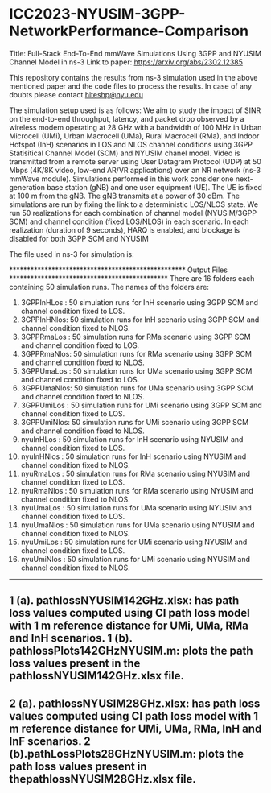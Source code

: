 # ICC2023-NYUSIM-3GPP-NetworkPerformance-Comparison
Title: Full-Stack End-To-End mmWave Simulations Using 3GPP and NYUSIM Channel Model in ns-3
Link to paper: https://arxiv.org/abs/2302.12385

This repository contains the results from ns-3 simulation used in the above mentioned paper and the code files to process the results. In case of any doubts please contact hiteshp@nyu.edu

The simulation setup used is as follows: We aim to study the impact of SINR on the end-to-end throughput, latency, and packet drop observed by a wireless modem operating at 28 GHz with a bandwidth of 100 MHz in Urban Microcell (UMi), Urban Macrocell (UMa), Rural Macrocell (RMa), and Indoor Hotspot (InH) scenarios in LOS and NLOS channel conditions using 3GPP Statisitical Channel Model (SCM) and NYUSIM chanel model. Video is transmitted from a remote server using User Datagram Protocol (UDP) at 50 Mbps (4K/8K video, low-end AR/VR applications) over an NR network (ns-3 mmWave module). Simulations performed in this work consider one next-generation base station (gNB) and one user equipment (UE). The UE is fixed at 100 m from the gNB. The gNB transmits at a power of 30 dBm. The simulations are run by fixing the link to a deterministic LOS/NLOS state. We run 50 realizations for each combination of channel model (NYUSIM/3GPP SCM) and channel condition (fixed LOS/NLOS) in each scenario. In each realization (duration of 9 seconds), HARQ is enabled, and blockage is disabled for both 3GPP SCM and NYUSIM

The file used in ns-3 for simulation is:

************************************************** Output Files *********************************************
There are 16 folders each containing 50 simulation runs. The names of the folders are:
1.  3GPPInHLos : 50 simulation runs for InH scenario using 3GPP SCM and channel condition fixed to LOS.
2.  3GPPInHNlos: 50 simulation runs for InH scenario using 3GPP SCM and channel condition fixed to NLOS.
3.  3GPPRmaLos : 50 simulation runs for RMa scenario using 3GPP SCM and channel condition fixed to LOS.
4.  3GPPRmaNlos: 50 simulation runs for RMa scenario using 3GPP SCM and channel condition fixed to NLOS.
5.  3GPPUmaLos : 50 simulation runs for UMa scenario using 3GPP SCM and channel condition fixed to LOS.
6.  3GPPUmaNlos: 50 simulation runs for UMa scenario using 3GPP SCM and channel condition fixed to NLOS.
7.  3GPPUmiLos : 50 simulation runs for UMi scenario using 3GPP SCM and channel condition fixed to LOS.
8.  3GPPUmiNlos: 50 simulation runs for UMi scenario using 3GPP SCM and channel condition fixed to NLOS.
9.  nyuInHLos  : 50 simulation runs for InH scenario using NYUSIM and channel condition fixed to LOS.
10. nyuInHNlos : 50 simulation runs for InH scenario using NYUSIM and channel condition fixed to NLOS.
11. nyuRmaLos  : 50 simulation runs for RMa scenario using NYUSIM and channel condition fixed to LOS.
12. nyuRmaNlos : 50 simulation runs for RMa scenario using NYUSIM and channel condition fixed to NLOS.
13. nyuUmaLos  : 50 simulation runs for UMa scenario using NYUSIM and channel condition fixed to LOS.
14. nyuUmaNlos : 50 simulation runs for UMa scenario using NYUSIM and channel condition fixed to NLOS.
15. nyuUmiLos  : 50 simulation runs for UMi scenario using NYUSIM and channel condition fixed to LOS.
16. nyuUmiNlos : 50 simulation runs for UMi scenario using NYUSIM and channel condition fixed to NLOS.
--------------------------------------------------------------------------------------------------------------
1 (a). pathlossNYUSIM142GHz.xlsx: has path loss values computed using CI path loss model with 1 m reference 
distance for UMi, UMa, RMa and InH scenarios. 
1 (b). pathlossPlots142GHzNYUSIM.m: plots the path loss values present in the pathlossNYUSIM142GHz.xlsx file.
--------------------------------------------------------------------------------------------------------------
2 (a). pathlossNYUSIM28GHz.xlsx: has path loss values computed using CI path loss model with 1 m reference 
distance for UMi, UMa, RMa, InH and InF scenarios.
2 (b).pathLossPlots28GHzNYUSIM.m: plots the path loss values present in thepathlossNYUSIM28GHz.xlsx file.
--------------------------------------------------------------------------------------------------------------




